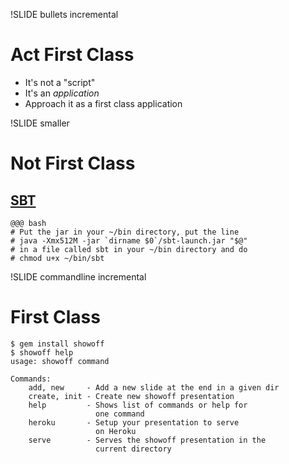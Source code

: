 !SLIDE bullets incremental
# Act First Class #
* It's not a "script"
* It's an _application_
* Approach it as a first class application

!SLIDE smaller
# Not First Class #
## [SBT](http://code.google.com/p/simple-build-tool/wiki/Setup) ##

    @@@ bash
    # Put the jar in your ~/bin directory, put the line
    # java -Xmx512M -jar `dirname $0`/sbt-launch.jar "$@"
    # in a file called sbt in your ~/bin directory and do 
    # chmod u+x ~/bin/sbt

!SLIDE commandline incremental
# First Class #
    $ gem install showoff
    $ showoff help
    usage: showoff command

    Commands:
        add, new     - Add a new slide at the end in a given dir
        create, init - Create new showoff presentation
        help         - Shows list of commands or help for 
                       one command
        heroku       - Setup your presentation to serve 
                       on Heroku
        serve        - Serves the showoff presentation in the 
                       current directory

